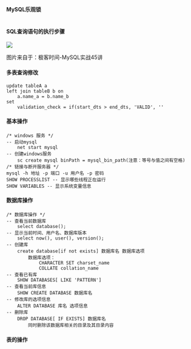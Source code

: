 #### MySQL乐观锁

```

```



#### SQL查询语句的执行步骤

![](/Users/ligang/github/think-docs/images/1EA288AB4D8D62103F763325099B0CD3.jpg)

图片来自于：极客时间-MySQL实战45讲

#### 多表查询修改

```
update tableA a
left join tableB b on
    a.name_a = b.name_b
set
    validation_check = if(start_dts > end_dts, 'VALID', ''
```

#### 基本操作

```
/* windows 服务 */
-- 启动mysql
	net start mysql
-- 创建windows服务
	sc create mysql binPath = mysql_bin_path(注意：等号与值之间有空格)
/* 链接与断开服务器 */
mysql -h 地址 -p 端口 -u 用户名 -p 密码
SHOW PROCESSLIST -- 显示哪些线程正在运行
SHOW VARIABLES -- 显示系统变量信息
```

#### 数据库操作

```
/* 数据库操作 */
-- 查看当前数据库
	select database();
-- 显示当前时间、用户名、数据库版本
	select now(), user(), version();
-- 创建库
	create database[if not exists] 数据库名 数据库选项	
        数据库选项：
            CHARACTER SET charset_name
            COLLATE collation_name
-- 查看已有库
    SHOW DATABASES[ LIKE 'PATTERN']
-- 查看当前库信息
    SHOW CREATE DATABASE 数据库名
-- 修改库的选项信息
    ALTER DATABASE 库名 选项信息
-- 删除库
    DROP DATABASE[ IF EXISTS] 数据库名       
		同时删除该数据库相关的目录及其目录内容
```

#### 表的操作

